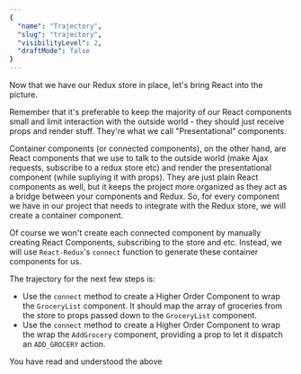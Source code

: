```yaml
---
{
  "name": "Trajectory",
  "slug": "trajectory",
  "visibilityLevel": 2,
  "draftMode": false
}
---
```

Now that we have our Redux store in place, let's bring React into the picture.

Remember that it's preferable to keep the majority of our React components small and limit interaction with the outside world - they should just receive props and render stuff. They're what we call "Presentational" components.

Container components (or connected components), on the other hand, are React components that we use to talk to the outside world (make Ajax requests, subscribe to a redux store etc) and render the presentational component (while supliying it with props). They are just plain React components as well, but it keeps the project more organized as they act as a bridge between your components and Redux. So, for every component we have in our project that needs to integrate with the Redux store, we will create a container component. 

Of course we won't create each connected component by manually creating React Components, subscribing to the store and etc. Instead, we will use `React-Redux`'s `connect` function to generate these container components for us.

The trajectory for the next few steps is:

* Use the `connect` method to create a Higher Order Component to wrap the `GroceryList` component. It should map the array of groceries from the store to props passed down to the `GroceryList` component.
* Use the `connect` method to create a Higher Order Component to wrap the wrap the `AddGrocery` component, providing a prop to let it dispatch an `ADD_GROCERY` action.

<guide>
You have read and understood the above
</guide>